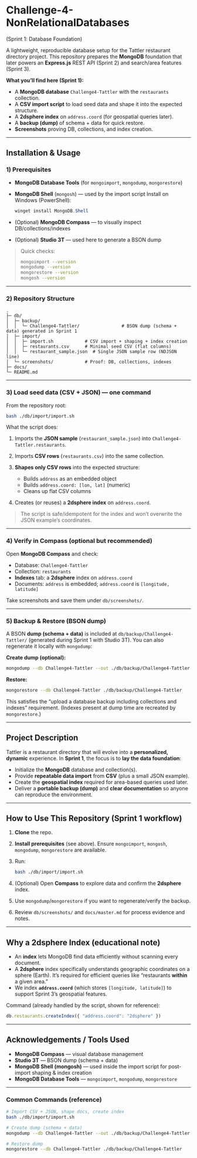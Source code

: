 ﻿# Challenge-4-NonRelationalDatabases

(Sprint 1: Database Foundation)

A lightweight, reproducible database setup for the Tattler restaurant directory project.
This repository prepares the **MongoDB** foundation that later powers an **Express.js** REST API (Sprint 2) and search/area features (Sprint 3).

**What you’ll find here (Sprint 1):**

* A **MongoDB database** `Challenge4-Tattler` with the `restaurants` collection.
* A **CSV import script** to load seed data and shape it into the expected structure.
* A **2dsphere index** on `address.coord` (for geospatial queries later).
* A **backup (dump)** of schema + data for quick restore.
* **Screenshots** proving DB, collections, and index creation.

---

## Installation & Usage

### 1) Prerequisites

* **MongoDB Database Tools** (for `mongoimport`, `mongodump`, `mongorestore`)
* **MongoDB Shell** (`mongosh`) — used by the import script
  Install on Windows (PowerShell):

  ```powershell
  winget install MongoDB.Shell
  ```
* (Optional) **MongoDB Compass** — to visually inspect DB/collections/indexes
* (Optional) **Studio 3T** — used here to generate a BSON dump

> Quick checks:
>
> ```bash
> mongoimport --version
> mongodump --version
> mongorestore --version
> mongosh --version
> ```

---

### 2) Repository Structure

```
.
├─ db/
│  ├─ backup/
│  │  └─ Challenge4-Tattler/                # BSON dump (schema + data) generated in Sprint 1
│  ├─ import/
│  │  ├─ import.sh            # CSV import + shaping + index creation
│  │  ├─ restaurants.csv      # Minimal seed CSV (flat columns)
│  │  └─ restaurant_sample.json  # Single JSON sample row (NDJSON line)
│  └─ screenshots/            # Proof: DB, collections, indexes
├─ docs/
└─ README.md
```

---

### 3) Load seed data (CSV + JSON) — **one command**

From the repository root:

```bash
bash ./db/import/import.sh
```

What the script does:

1. Imports the **JSON sample** (`restaurant_sample.json`) into `Challenge4-Tattler.restaurants`.
2. Imports **CSV rows** (`restaurants.csv`) into the same collection.
3. **Shapes only CSV rows** into the expected structure:

   * Builds `address` as an embedded object
   * Builds `address.coord: [lon, lat]` (numeric)
   * Cleans up flat CSV columns
4. Creates (or reuses) a **2dsphere index** on `address.coord`.

> The script is safe/idempotent for the index and won’t overwrite the JSON example’s coordinates.

---

### 4) Verify in Compass (optional but recommended)

Open **MongoDB Compass** and check:

* Database: `Challenge4-Tattler`
* Collection: `restaurants`
* **Indexes** tab: a **2dsphere** index on `address.coord`
* Documents: `address` is embedded; `address.coord` is `[longitude, latitude]`

Take screenshots and save them under `db/screenshots/`.

---

### 5) Backup & Restore (BSON dump)

A BSON **dump (schema + data)** is included at `db/backup/Challenge4-Tattler/` (generated during Sprint 1 with Studio 3T).
You can also regenerate it locally with `mongodump`:

**Create dump (optional):**

```bash
mongodump --db Challenge4-Tattler --out ./db/backup/Challenge4-Tattler
```

**Restore:**

```bash
mongorestore --db Challenge4-Tattler ./db/backup/Challenge4-Tattler
```

This satisfies the “upload a database backup including collections and indexes” requirement.
(Indexes present at dump time are recreated by `mongorestore`.)

---

## Project Description

Tattler is a restaurant directory that will evolve into a **personalized, dynamic** experience.
In **Sprint 1**, the focus is to **lay the data foundation**:

* Initialize the **MongoDB** database and collection(s).
* Provide **repeatable data import** from **CSV** (plus a small JSON example).
* Create the **geospatial index** required for area-based queries used later.
* Deliver a **portable backup (dump)** and **clear documentation** so anyone can reproduce the environment.

---

## How to Use This Repository (Sprint 1 workflow)

1. **Clone** the repo.
2. **Install prerequisites** (see above). Ensure `mongoimport`, `mongosh`, `mongodump`, `mongorestore` are available.
3. Run:

   ```bash
   bash ./db/import/import.sh
   ```
4. (Optional) Open **Compass** to explore data and confirm the **2dsphere** index.
5. Use `mongodump`/`mongorestore` if you want to regenerate/verify the backup.
6. Review `db/screenshots/` and `docs/master.md` for process evidence and notes.

---

## Why a 2dsphere Index (educational note)

* An **index** lets MongoDB find data efficiently without scanning every document.
* A **2dsphere** index specifically understands geographic coordinates on a sphere (Earth).
  It’s required for efficient queries like “restaurants **within** a given area.”
* We index **`address.coord`** (which stores `[longitude, latitude]`) to support Sprint 3’s geospatial features.

Command (already handled by the script, shown for reference):

```js
db.restaurants.createIndex({ "address.coord": "2dsphere" })
```

---

## Acknowledgements / Tools Used

* **MongoDB Compass** — visual database management
* **Studio 3T** — BSON dump (schema + data)
* **MongoDB Shell (mongosh)** — used inside the import script for post-import shaping & index creation
* **MongoDB Database Tools** — `mongoimport`, `mongodump`, `mongorestore`

---

### Common Commands (reference)

```bash
# Import CSV + JSON, shape docs, create index
bash ./db/import/import.sh

# Create dump (schema + data)
mongodump --db Challenge4-Tattler --out ./db/backup/Challenge4-Tattler

# Restore dump
mongorestore --db Challenge4-Tattler ./db/backup/Challenge4-Tattler
```


